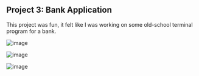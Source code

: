 Project 3: Bank Application 
--- 
This project was fun, it felt like I was working on some old-school terminal program for a bank.

![image](https://github.com/alecthedev/project3/assets/168141387/23994745-92c5-4a9a-9053-27a8d01aa2eb)

![image](https://github.com/alecthedev/project3/assets/168141387/8be3e296-a8a4-47b1-bf81-862d4a832cba)

![image](https://github.com/alecthedev/project3/assets/168141387/0c5e6288-50e1-48b8-945c-44897587c3cf)
